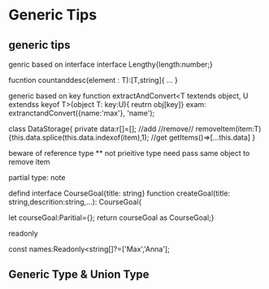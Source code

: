# Generic Tips

## generic tips
 genric based on interface
 interface Lengthy{length:number;}
 
 fucntion countanddesc<T extends Lengthy>(element : T):[T,string]{ ... }
 
 generic based on key
 function extractAndConvert<T textends object, U extendss keyof T>(object T: key:U){
  reutrn obj[key]}
  exam: extranctandConvert({name:'max'}, 'name');
  
  
  class DataStorage<T>{
  private data:r[]=[];
  //add
  //remove//
  removeItem(item:T){this.data.splice(this.data.indexof(item),1);
  //get 
    getItems()=>[...this.data]
  }
  
  beware of reference type ** not prieitive type
   need pass same object to remove item
   
  partial type: note 
  
  defind interface CourseGoal{title: string}
  function createGoal(title: string,descrition:string,...): CourseGoal{
 
  let courseGoal:Paritial<CourseGoal>={};
  return courseGoal as CourseGoal;}
  
  
   readonly
   
   const names:Readonly<string[]?=['Max','Anna'];
   
   ## Generic Type & Union Type
   
   
   
